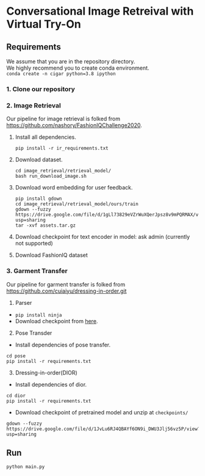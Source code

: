 # Conversational Image Retreival with Virtual Try-On

## Requirements
We assume that you are in the repository directory. \
We highly recommend you to create conda environment. \
```conda create -n cigar python=3.8 ipython```

### 1. Clone our repository
### 2. Image Retrieval
Our pipeline for image retrieval is folked from https://github.com/nashory/FashionIQChallenge2020.


1. Install all dependencies.
    ```
    pip install -r ir_requirements.txt
    ```
2. Download dataset.
    ```Shell Session
    cd image_retrieval/retrieval_model/
    bash run_download_image.sh
    ```
3. Download word embedding for user feedback.
    ``` Shell Session
    pip install gdown
    cd image_retrieval/retrieval_model/ours/train
    gdown --fuzzy https://drive.google.com/file/d/1gLl73829eVZrWuXQerJpsz8v9mPQRMAX/view?usp=sharing
    tar -xvf assets.tar.gz
    ```
    
4. Download checkpoint for text encoder in model: ask admin (currently not supported)

5. Download FashionIQ dataset

### 3. Garment Transfer
Our pipeline for garment transfer is folked from https://github.com/cuiaiyu/dressing-in-order.git

1. Parser
- `pip install ninja`
- Download checkpoint from [here](https://drive.google.com/drive/folders/11wWszW1kskAyMIGJHBBZzHNKN3os6pu_).

2. Pose Transder
- Install dependencies of pose transfer.
``` Shell 
cd pose
pip install -r requirements.txt
```

3. Dressing-in-order(DIOR)
- Install dependencies of dior.
``` Shell
cd dior
pip install -r requirements.txt
```
- Download checkpoint of pretrained model and unzip at `checkpoints/`
``` Shell
gdown --fuzzy https://drive.google.com/file/d/1JvLu6RJ4QBAYf6ON9i_DWU3Jlj56vz5P/view?usp=sharing
```


## Run
``` Shell
python main.py
```

